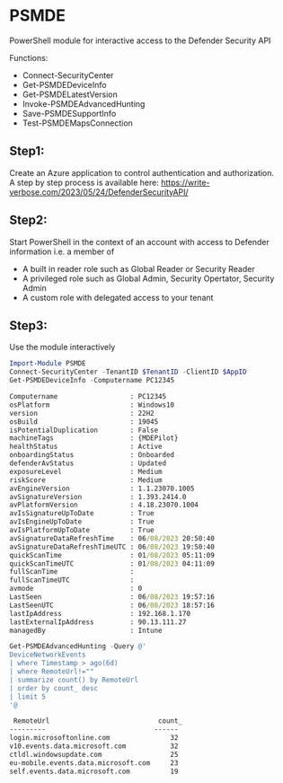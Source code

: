 # PSMDE
PowerShell module for interactive access to the Defender Security API

Functions:  
- Connect-SecurityCenter  
- Get-PSMDEDeviceInfo  
- Get-PSMDELatestVersion  
- Invoke-PSMDEAdvancedHunting  
- Save-PSMDESupportInfo  
- Test-PSMDEMapsConnection  

## Step1: 
Create an Azure application to control authentication and authorization.  
A step by step process is available here: https://write-verbose.com/2023/05/24/DefenderSecurityAPI/  

## Step2:  
Start PowerShell in the context of an account with access to Defender information i.e. a member of
- A built in reader role such as Global Reader or Security Reader
- A privileged role such as Global Admin, Security Opertator, Security Admin
- A custom role with delegated access to your tenant

## Step3:  
Use the module interactively

```PowerShell
Import-Module PSMDE  
Connect-SecurityCenter -TenantID $TenantID -ClientID $AppID  
Get-PSMDEDeviceInfo -Computername PC12345  
```
```cmd
Computername                  : PC12345  
osPlatform                    : Windows10  
version                       : 22H2  
osBuild                       : 19045  
isPotentialDuplication        : False  
machineTags                   : {MDEPilot}  
healthStatus                  : Active  
onboardingStatus              : Onboarded  
defenderAvStatus              : Updated  
exposureLevel                 : Medium  
riskScore                     : Medium  
avEngineVersion               : 1.1.23070.1005  
avSignatureVersion            : 1.393.2414.0  
avPlatformVersion             : 4.18.23070.1004  
avIsSignatureUpToDate         : True  
avIsEngineUpToDate            : True  
avIsPlatformUpToDate          : True  
avSignatureDataRefreshTime    : 06/08/2023 20:50:40  
avSignatureDataRefreshTimeUTC : 06/08/2023 19:50:40  
quickScanTime                 : 01/08/2023 05:11:09  
quickScanTimeUTC              : 01/08/2023 04:11:09  
fullScanTime                  :  
fullScanTimeUTC               :  
avmode                        : 0  
LastSeen                      : 06/08/2023 19:57:16  
LastSeenUTC                   : 06/08/2023 18:57:16  
lastIpAddress                 : 192.168.1.170  
lastExternalIpAddress         : 90.13.111.27  
managedBy                     : Intune
```

```PowerShell
Get-PSMDEAdvancedHunting -Query @'  
DeviceNetworkEvents  
| where Timestamp > ago(6d)  
| where RemoteUrl!=""  
| summarize count() by RemoteUrl  
| order by count_ desc
| limit 5
'@
```
```cmd
 RemoteUrl                           count_
---------                           ------
login.microsoftonline.com               32
v10.events.data.microsoft.com           32
ctldl.windowsupdate.com                 25
eu-mobile.events.data.microsoft.com     23
self.events.data.microsoft.com          19
```

